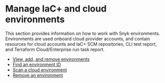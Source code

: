 # Manage IaC+ and cloud environments

This section provides information on how to work with Snyk environments. Environments are used onboard cloud provider accounts, and contain resources for cloud accounts and IaC+ SCM repositories, CLI test report, and Terraform Cloud/Enterprise run task report.

* [View, add, and remove environments](view-add-and-remove-environments.md)
* [Find an environment ID](../../snyk-iac+/snyk-environments/find-an-environment-id.md)
* [Scan a cloud environment](../../snyk-iac+/snyk-environments/scan-a-cloud-environment.md)
* [Remove an environment](../../snyk-iac+/snyk-environments/remove-a-snyk-cloud-environment.md)
